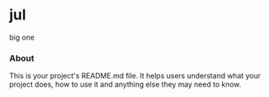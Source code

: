 jul
===

big one

### About

This is your project's README.md file. It helps users understand what your
project does, how to use it and anything else they may need to know.